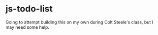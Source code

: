 # js-todo-list
Going to attempt building this on my own during Colt Steele's class, but I may need some help.
